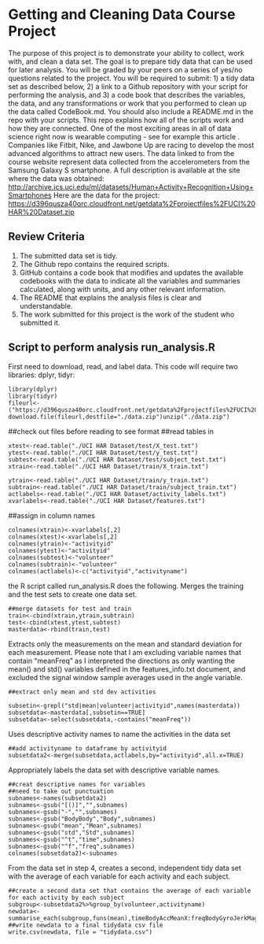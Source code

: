 # Getting and Cleaning Data Course Project

The purpose of this project is to demonstrate your ability to collect, work with, and clean a data set. The goal is to prepare tidy data that can be used for later analysis. You will be graded by your peers on a series of yes/no questions related to the project. You will be required to submit: 1) a tidy data set as described below, 2) a link to a Github repository with your script for performing the analysis, and 3) a code book that describes the variables, the data, and any transformations or work that you performed to clean up the data called CodeBook.md. You should also include a README.md in the repo with your scripts. This repo explains how all of the scripts work and how they are connected.
One of the most exciting areas in all of data science right now is wearable computing - see for example this article . Companies like Fitbit, Nike, and Jawbone Up are racing to develop the most advanced algorithms to attract new users. The data linked to from the course website represent data collected from the accelerometers from the Samsung Galaxy S smartphone. A full description is available at the site where the data was obtained:
http://archive.ics.uci.edu/ml/datasets/Human+Activity+Recognition+Using+Smartphones 
Here are the data for the project:
https://d396qusza40orc.cloudfront.net/getdata%2Fprojectfiles%2FUCI%20HAR%20Dataset.zip 


## Review Criteria

1.	The submitted data set is tidy. 
2.	The Github repo contains the required scripts.
3.	GitHub contains a code book that modifies and updates the available codebooks with the data to indicate all the variables and summaries calculated, along with units, and any other relevant information.
4.	The README that explains the analysis files is clear and understandable.
5.	The work submitted for this project is the work of the student who submitted it.


## Script to perform analysis run_analysis.R

First need to download, read, and label data.
This code will require two libraries: dplyr, tidyr:

```
library(dplyr)
library(tidyr)
fileurl<-("https://d396qusza40orc.cloudfront.net/getdata%2Fprojectfiles%2FUCI%20HAR%20Dataset.zip")
download.file(fileurl,destfile="./data.zip")unzip("./data.zip")
```
 ##check out files before reading to see format
##read tables in
```
xtest<-read.table("./UCI HAR Dataset/test/X_test.txt")
ytest<-read.table("./UCI HAR Dataset/test/y_test.txt")
subtest<-read.table("./UCI HAR Dataset/test/subject_test.txt")
xtrain<-read.table("./UCI HAR Dataset/train/X_train.txt")

ytrain<-read.table("./UCI HAR Dataset/train/y_train.txt")
subtrain<-read.table("./UCI HAR Dataset/train/subject_train.txt")
actlabels<-read.table("./UCI HAR Dataset/activity_labels.txt")
xvarlabels<-read.table("./UCI HAR Dataset/features.txt")
```
##assign in column names
```
colnames(xtrain)<-xvarlabels[,2]
colnames(xtest)<-xvarlabels[,2]
colnames(ytrain)<-"activityid"
colnames(ytest)<-"activityid"
colnames(subtest)<-"volunteer"
colnames(subtrain)<-"volunteer"
colnames(actlabels)<-c("activityid","activityname")
```


the R script called run_analysis.R does the following. 
Merges the training and the test sets to create one data set.
```
##merge datasets for test and train
train<-cbind(xtrain,ytrain,subtrain)
test<-cbind(xtest,ytest,subtest)
masterdata<-rbind(train,test)
```
Extracts only the measurements on the mean and standard deviation for each measurement.
Please note that I am excluding variable names that contain “meanFreq” as I interpreted the directions as only wanting the mean() and std() variables defined in the features_info.txt document, and excluded the signal window sample averages used in the angle variable.
```
##extract only mean and std dev activities

subsetin<-grepl("std|mean|volunteer|activityid",names(masterdata))
subsetdata<-masterdata[,subsetin==TRUE]
subsetdata<-select(subsetdata,-contains("meanFreq"))
```
Uses descriptive activity names to name the activities in the data set
```
##add activityname to dataframe by activityid
subsetdata2<-merge(subsetdata,actlabels,by="activityid",all.x=TRUE)
```
Appropriately labels the data set with descriptive variable names. 
```
##creat descriptive names for variables
##need to take out punctuation
subnames<-names(subsetdata2)
subnames<-gsub("[()]","",subnames)
subnames<-gsub("-","",subnames)
subnames<-gsub("BodyBody","Body",subnames)
subnames<-gsub("mean","Mean",subnames)
subnames<-gsub("std","Std",subnames)
subnames<-gsub("^t","time",subnames)
subnames<-gsub("^f","freq",subnames)
colnames(subsetdata2)<-subnames
```
From the data set in step 4, creates a second, independent tidy data set with the average of each variable for each activity and each subject.
```
##create a second data set that contains the average of each variable for each activity by each subject
subgroup<-subsetdata2%>%group_by(volunteer,activityname)
newdata<-summarise_each(subgroup,funs(mean),timeBodyAccMeanX:freqBodyGyroJerkMagStd)
##write newdata to a final tidydata csv file
write.csv(newdata, file = "tidydata.csv")

```

